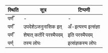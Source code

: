 | स्थिति | सूत्र | टिप्पणी |
| ----- | ------- | ------ |
| पर्णँ | - | - |
| पर्णँ | उपदेशेऽजनुनासिक इत् | अँ-इत्यस्य इत्संज्ञा |
| पर्णँ | शेषात् कर्तरि परस्मैपदम् | इति परस्मैपदम् |
| पर्ण् | तस्य लोपः | इत्संज्ञकस्य लोपः |
